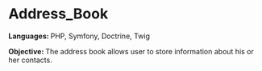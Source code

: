 # Address_Book
<p><b>Languages: </b>PHP, Symfony, Doctrine, Twig</p>
<p><b>Objective: </b>The address book allows user to store information about his or her contacts. </p>
